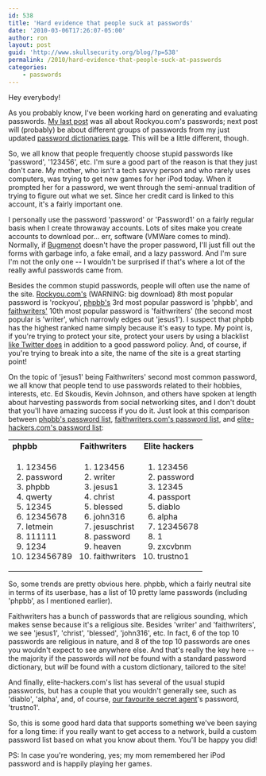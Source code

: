 ```yaml
---
id: 538
title: 'Hard evidence that people suck at passwords'
date: '2010-03-06T17:26:07-05:00'
author: ron
layout: post
guid: 'http://www.skullsecurity.org/blog/?p=538'
permalink: /2010/hard-evidence-that-people-suck-at-passwords
categories:
    - passwords
---
```


Hey everybody! 

As you probably know, I've been working hard on generating and evaluating passwords. <a href='http://www.skullsecurity.org/blog/?p=516'>My last post</a> was all about Rockyou.com's passwords; next post will (probably) be about different groups of passwords from my just updated <a href='http://www.skullsecurity.org/wiki/index.php/Passwords'>password dictionaries page</a>. This will be a little different, though. 
<!--more-->
So, we all know that people frequently choose stupid passwords like 'password', '123456', etc. I'm sure a good part of the reason is that they just don't care. My mother, who isn't a tech savvy person and who rarely uses computers, was trying to get new games for her iPod today. When it prompted her for a password, we went through the semi-annual tradition of trying to figure out what we set. Since her credit card is linked to this account, it's a fairly important one. 

I personally use the password 'password' or 'Password1' on a fairly regular basis when I create throwaway accounts. Lots of sites make you create accounts to download por... err, software (VMWare comes to mind). Normally, if <a href='http://www.bugmenot.com/'>Bugmenot</a> doesn't have the proper password, I'll just fill out the forms with garbage info, a fake email, and a lazy password. And I'm sure I'm not the only one -- I wouldn't be surprised if that's where a lot of the really awful passwords came from. 

Besides the common stupid passwords, people will often use the name of the site. <a href='http://downloads.skullsecurity.org/passwords/rockyou-withcount.txt'>Rockyou.com's</a> (WARNING: big download) 8th most popular password is 'rockyou', <a href='http://downloads.skullsecurity.org/passwords/phpbb-withcount.txt'>phpbb's</a> 3rd most popular password is 'phpbb', and <a href='http://downloads.skullsecurity.org/passwords/faithwriters-withcount.txt'>faithwriters'</a> 10th most popular password is 'faithwriters' (the second most popular is 'writer', which narrowly edges out 'jesus1'). I suspect that phpbb has the highest ranked name simply because it's easy to type. My point is, if you're trying to protect your site, protect your users by using a blacklist <a href='http://downloads.skullsecurity.org/passwords/twitter-banned.txt'>like Twitter does</a> in addition to a good password policy. And, of course, if you're trying to break into a site, the name of the site is a great starting point!

On the topic of 'jesus1' being Faithwriters' second most common password, we all know that people tend to use passwords related to their hobbies, interests, etc. Ed Skoudis, Kevin Johnson, and others have spoken at length about harvesting passwords from social networking sites, and I don't doubt that you'll have amazing success if you do it. Just look at this comparison between <a href='http://downloads.skullsecurity.org/passwords/phpbb-withcount.txt'>phpbb's password list</a>, <a href='http://downloads.skullsecurity.org/passwords/faithwriters-withcount.txt'>faithwriters.com's password list</a>, and <a href='http://downloads.skullsecurity.org/passwords/elitehacker-withcount.txt'>elite-hackers.com's password list</a>:
<table>
<tr>
<td><strong>phpbb</strong></td>
<td><strong>Faithwriters</strong></td>
<td><strong>Elite hackers</strong></td>
</tr>
<tr>
<td><ol>
<li>123456</li>
<li>password</li>
<li>phpbb</li>
<li>qwerty</li>
<li>12345</li>
<li>12345678</li>
<li>letmein</li>
<li>111111</li>
<li>1234</li>
<li>123456789</li>
</ol></td>
<td><ol>
<li>123456</li>
<li>writer</li>
<li>jesus1</li>
<li>christ</li>
<li>blessed</li>
<li>john316</li>
<li>jesuschrist</li>
<li>password</li>
<li>heaven</li>
<li>faithwriters</li>
</ol></td>
<td><ol>
<li>123456</li>
<li>password</li>
<li>12345</li>
<li>passport</li>
<li>diablo</li>
<li>alpha</li>
<li>12345678</li>
<li>1</li>
<li>zxcvbnm</li>
<li>trustno1</li>
</ol></td>
</tr></table>

So, some trends are pretty obvious here. phpbb, which a fairly neutral site in terms of its userbase, has a list of 10 pretty lame passwords (including 'phpbb', as I mentioned earlier). 

Faithwriters has a bunch of passwords that are religious sounding, which makes sense because it's a religious site. Besides 'writer' and 'faithwriters', we see 'jesus1', 'christ', 'blessed', 'john316', etc. In fact, 6 of the top 10 passwords are religious in nature, and 8 of the top 10 passwords are ones you wouldn't expect to see anywhere else. And that's really the key here -- the majority if the passwords will *not* be found with a standard password dictionary, but *will* be found with a custom dictionary, tailored to the site! 

And finally, elite-hackers.com's list has several of the usual stupid passwords, but has a couple that you wouldn't generally see, such as 'diablo', 'alpha', and, of course, <a href='http://en.wikipedia.org/wiki/Fox_Mulder'>our favourite secret agent</a>'s password, 'trustno1'. 

So, this is some good hard data that supports something we've been saying for a long time: if you really want to get access to a network, build a custom password list based on what you know about them. You'll be happy you did! 

PS: In case you're wondering, yes; my mom remembered her iPod password and is happily playing her games. 
